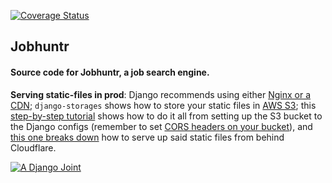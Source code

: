 [![Coverage Status](https://coveralls.io/repos/timkofu/jobhuntr/badge.svg?branch=main&service=github)](https://coveralls.io/github/timkofu/jobhuntr?branch=main)
## Jobhuntr

#### Source code for Jobhuntr, a job search engine.

**Serving static-files in prod**: Django recommends using either [Nginx or a CDN](https://docs.djangoproject.com/en/4.0/howto/static-files/deployment/); `django-storages` shows how to store your static files in [AWS S3](https://django-storages.readthedocs.io/en/latest/backends/amazon-S3.html); this [step-by-step tutorial](https://testdriven.io/blog/storing-django-static-and-media-files-on-amazon-s3/) shows how to do it all from setting up the S3 bucket to the Django configs (remember to set [CORS headers on your bucket](https://docs.aws.amazon.com/AmazonS3/latest/userguide/ManageCorsUsing.html?icmpid=docs_s3_hp_cors_editor_page)), and [this one breaks down](https://support.cloudflare.com/hc/en-us/articles/360037983412-Configuring-an-Amazon-Web-Services-static-site-to-use-Cloudflare) how to serve up said static files from behind Cloudflare.

[![A Django Joint](https://www.djangoproject.com/m/img/badges/djangojoint107x25.gif)](https://www.djangoproject.com/)
